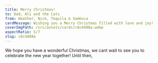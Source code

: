 ```yaml
---
title: Merry Christmas!
to: Dad, Ali and the Cats
from: Heather, Nick, Tequila & Sambuca
cardMessage: Wishing you a Merry Christmas filled with love and joy!
coverImgPath: /src/assets/cards/c8c4488a.webp
aspectRatio: 5/7
slug: c8c4488a
---
```


We hope you have a wonderful Christmas, we cant wait to see you to celebrate the new year together! Until then,
